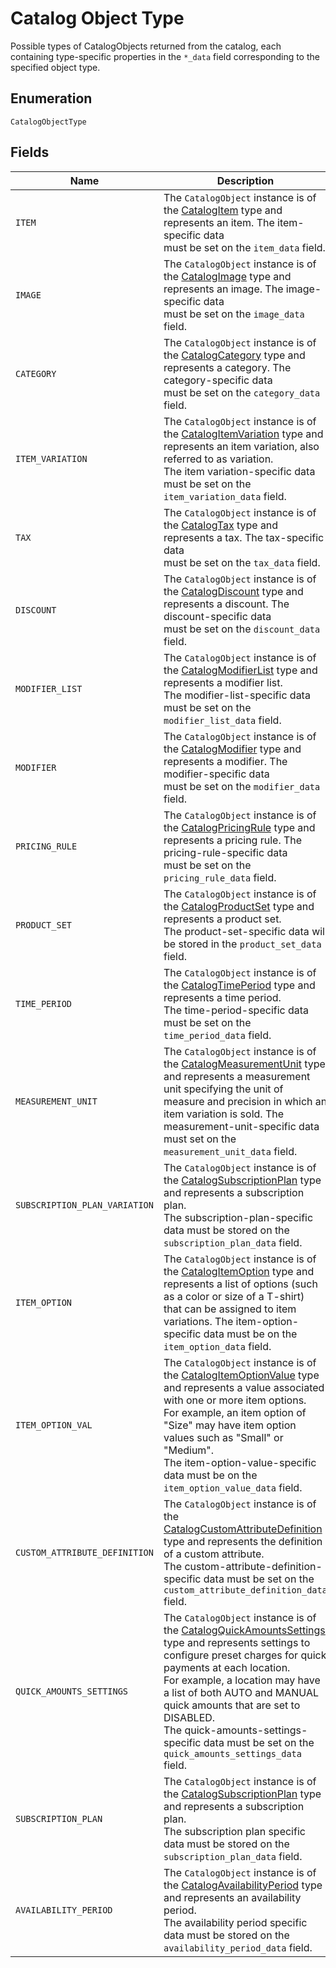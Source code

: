 
# Catalog Object Type

Possible types of CatalogObjects returned from the catalog, each
containing type-specific properties in the `*_data` field corresponding to the specified object type.

## Enumeration

`CatalogObjectType`

## Fields

| Name | Description |
|  --- | --- |
| `ITEM` | The `CatalogObject` instance is of the [CatalogItem](../../doc/models/catalog-item.md) type and represents an item. The item-specific data<br>must be set on the `item_data` field. |
| `IMAGE` | The `CatalogObject` instance is of the [CatalogImage](../../doc/models/catalog-image.md) type and represents an image. The image-specific data<br>must be set on the `image_data` field. |
| `CATEGORY` | The `CatalogObject` instance is of the [CatalogCategory](../../doc/models/catalog-category.md) type and represents a category. The category-specific data<br>must be set on the `category_data` field. |
| `ITEM_VARIATION` | The `CatalogObject` instance is of the  [CatalogItemVariation](../../doc/models/catalog-item-variation.md) type and represents an item variation, also referred to as variation.<br>The item variation-specific data must be set on the `item_variation_data` field. |
| `TAX` | The `CatalogObject` instance is of the [CatalogTax](../../doc/models/catalog-tax.md) type and represents a tax. The tax-specific data<br>must be set on the `tax_data` field. |
| `DISCOUNT` | The `CatalogObject` instance is of the [CatalogDiscount](../../doc/models/catalog-discount.md) type and represents a discount. The discount-specific data<br>must be set on the `discount_data` field. |
| `MODIFIER_LIST` | The `CatalogObject` instance is of the [CatalogModifierList](../../doc/models/catalog-modifier-list.md) type and represents a modifier list.<br>The modifier-list-specific data must be set on the `modifier_list_data` field. |
| `MODIFIER` | The `CatalogObject` instance is of the [CatalogModifier](../../doc/models/catalog-modifier.md) type and represents a modifier. The modifier-specific data<br>must be set on the `modifier_data` field. |
| `PRICING_RULE` | The `CatalogObject` instance is of the [CatalogPricingRule](../../doc/models/catalog-pricing-rule.md) type and represents a pricing rule. The pricing-rule-specific data<br>must be set on the `pricing_rule_data` field. |
| `PRODUCT_SET` | The `CatalogObject` instance is of the [CatalogProductSet](../../doc/models/catalog-product-set.md) type and represents a product set.<br>The product-set-specific data will be stored in the `product_set_data` field. |
| `TIME_PERIOD` | The `CatalogObject` instance is of the [CatalogTimePeriod](../../doc/models/catalog-time-period.md) type and represents a time period.<br>The time-period-specific data must be set on the `time_period_data` field. |
| `MEASUREMENT_UNIT` | The `CatalogObject` instance is of the [CatalogMeasurementUnit](../../doc/models/catalog-measurement-unit.md) type and represents a measurement unit specifying the unit of<br>measure and precision in which an item variation is sold. The measurement-unit-specific data must set on the `measurement_unit_data` field. |
| `SUBSCRIPTION_PLAN_VARIATION` | The `CatalogObject` instance is of the [CatalogSubscriptionPlan](../../doc/models/catalog-subscription-plan.md) type and represents a subscription plan.<br>The subscription-plan-specific data must be stored on the `subscription_plan_data` field. |
| `ITEM_OPTION` | The `CatalogObject` instance is of the [CatalogItemOption](../../doc/models/catalog-item-option.md) type and represents a list of options (such as a color or size of a T-shirt)<br>that can be assigned to item variations. The item-option-specific data must be on the `item_option_data` field. |
| `ITEM_OPTION_VAL` | The `CatalogObject` instance is of the [CatalogItemOptionValue](../../doc/models/catalog-item-option-value.md) type and represents a value associated with one or more item options.<br>For example, an item option of "Size" may have item option values such as "Small" or "Medium".<br>The item-option-value-specific data must be on the `item_option_value_data` field. |
| `CUSTOM_ATTRIBUTE_DEFINITION` | The `CatalogObject` instance is of the [CatalogCustomAttributeDefinition](../../doc/models/catalog-custom-attribute-definition.md) type and represents the definition of a custom attribute.<br>The custom-attribute-definition-specific data must be set on the `custom_attribute_definition_data` field. |
| `QUICK_AMOUNTS_SETTINGS` | The `CatalogObject` instance is of the [CatalogQuickAmountsSettings](../../doc/models/catalog-quick-amounts-settings.md) type and represents settings to configure preset charges for quick payments at each location.<br>For example, a location may have a list of both AUTO and MANUAL quick amounts that are set to DISABLED.<br>The quick-amounts-settings-specific data must be set on the `quick_amounts_settings_data` field. |
| `SUBSCRIPTION_PLAN` | The `CatalogObject` instance is of the [CatalogSubscriptionPlan](../../doc/models/catalog-subscription-plan.md) type and represents a subscription plan.<br>The subscription plan specific data must be stored on the `subscription_plan_data` field. |
| `AVAILABILITY_PERIOD` | The `CatalogObject` instance is of the [CatalogAvailabilityPeriod](../../doc/models/catalog-availability-period.md) type and represents an availability period.<br>The availability period specific data must be stored on the `availability_period_data` field. |

